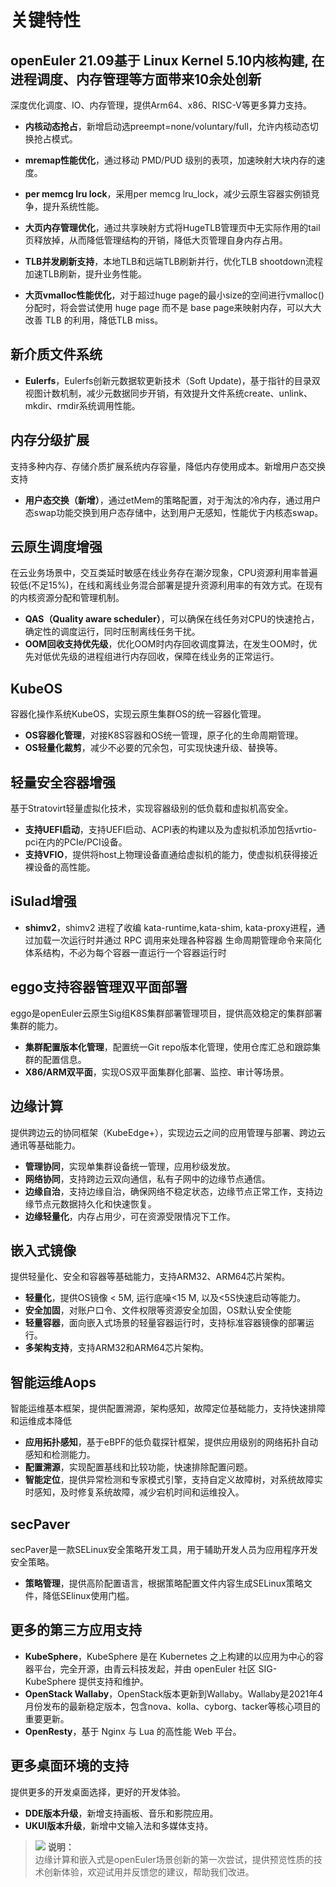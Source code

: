# 关键特性<a name="ZH-CN_TOPIC_0228254580"></a>

## openEuler 21.09基于 Linux Kernel 5.10内核构建, 在进程调度、内存管理等方面带来10余处创新
深度优化调度、IO、内存管理，提供Arm64、x86、RISC-V等更多算力支持。

- **内核动态抢占**，新增启动选preempt=none/voluntary/full，允许内核动态切换抢占模式。

- **mremap性能优化**，通过移动 PMD/PUD 级别的表项，加速映射大块内存的速度。

- **per memcg lru lock**，采用per memcg lru_lock，减少云原生容器实例锁竞争，提升系统性能。

- **大页内存管理优化**，通过共享映射方式将HugeTLB管理页中无实际作用的tail页释放掉，从而降低管理结构的开销，降低大页管理自身内存占用。 

- **TLB并发刷新支持**，本地TLB和远端TLB刷新并行，优化TLB shootdown流程加速TLB刷新，提升业务性能。

- **大页vmalloc性能优化**，对于超过huge page的最小size的空间进行vmalloc()分配时，将会尝试使用 huge page 而不是 base page来映射内存，可以大大改善 TLB 的利用，降低TLB miss。



## 新介质文件系统
- **Eulerfs**，Eulerfs创新元数据软更新技术（Soft Update)，基于指针的目录双视图计数机制，减少元数据同步开销，有效提升文件系统create、unlink、mkdir、rmdir系统调用性能。


## 内存分级扩展
支持多种内存、存储介质扩展系统内存容量，降低内存使用成本。新增用户态交换支持

- **用户态交换（新增）**，通过etMem的策略配置，对于淘汰的冷内存，通过用户态swap功能交换到用户态存储中，达到用户无感知，性能优于内核态swap。


## 云原生调度增强
在云业务场景中，交互类延时敏感在线业务存在潮汐现象，CPU资源利用率普遍较低(不足15%)，在线和离线业务混合部署是提升资源利用率的有效方式。在现有的内核资源分配和管理机制。
- **QAS（Quality aware scheduler）**，可以确保在线任务对CPU的快速抢占，确定性的调度运行，同时压制离线任务干扰。
- **OOM回收支持优先级**，优化OOM时内存回收调度算法，在发生OOM时，优先对低优先级的进程组进行内存回收，保障在线业务的正常运行。



## KubeOS
容器化操作系统KubeOS，实现云原生集群OS的统一容器化管理。
- **OS容器化管理**，对接K8S容器和OS统一管理，原子化的生命周期管理。
- **OS轻量化裁剪**，减少不必要的冗余包，可实现快速升级、替换等。


## 轻量安全容器增强
基于Stratovirt轻量虚拟化技术，实现容器级别的低负载和虚拟机高安全。
-  **支持UEFI启动**，支持UEFI启动、ACPI表的构建以及为虚拟机添加包括vrtio-pci在内的PCIe/PCI设备。
-  **支持VFIO**，提供将host上物理设备直通给虚拟机的能力，使虚拟机获得接近裸设备的高性能。

## iSulad增强
- **shimv2**，shimv2 进程了收编 kata-runtime,kata-shim, kata-proxy进程，通过加载⼀次运⾏时并通过 RPC 调⽤来处理各种容器
⽣命周期管理命令来简化体系结构，不必为每个容器⼀直运⾏⼀个容器运⾏时

## eggo支持容器管理双平面部署
eggo是openEuler云原生Sig组K8S集群部署管理项目，提供高效稳定的集群部署集群的能力。
-  **集群配置版本化管理**，配置统一Git repo版本化管理，使用仓库汇总和跟踪集群的配置信息。
-  **X86/ARM双平面**，实现OS双平面集群化部署、监控、审计等场景。

## 边缘计算
提供跨边云的协同框架（KubeEdge+），实现边云之间的应用管理与部署、跨边云通讯等基础能力。
- **管理协同**，实现单集群设备统一管理，应用秒级发放。
- **网络协同**，支持跨边云双向通信，私有子网中的边缘节点通信。
- **边缘自治**，支持边缘自治，确保网络不稳定状态，边缘节点正常工作，支持边缘节点元数据持久化和快速恢复。
- **边缘轻量化**，内存占用少，可在资源受限情况下工作。

## 嵌入式镜像
提供轻量化、安全和容器等基础能力，支持ARM32、ARM64芯片架构。
- **轻量化**，提供OS镜像 < 5M, 运行底噪<15 M, 以及<5S快速启动等能力。
- **安全加固**，对账户口令、文件权限等资源安全加固，OS默认安全使能
- **轻量容器**，面向嵌入式场景的轻量容器运行时，支持标准容器镜像的部署运行。
- **多架构支持**，支持ARM32和ARM64芯片架构。

## 智能运维Aops
智能运维基本框架，提供配置溯源，架构感知，故障定位基础能力，支持快速排障和运维成本降低
- **应用拓扑感知**，基于eBPF的低负载探针框架，提供应用级别的网络拓扑自动感知和检测能力。
- **配置溯源**，实现配置基线和比较功能，快速排除配置问题。
- **智能定位**，提供异常检测和专家模式引擎，支持自定义故障树，对系统故障实时感知，及时修复系统故障，减少宕机时间和运维投入。


## secPaver
secPaver是一款SELinux安全策略开发工具，用于辅助开发人员为应用程序开发安全策略。
- **策略管理**，提供高阶配置语言，根据策略配置文件内容生成SELinux策略文件，降低SElinux使用门槛。

## 更多的第三方应用支持
- **KubeSphere**，KubeSphere 是在 Kubernetes 之上构建的以应用为中心的容器平台，完全开源，由青云科技发起，并由 openEuler 社区 SIG-KubeSphere 提供支持和维护。
- **OpenStack Wallaby**，OpenStack版本更新到Wallaby。Wallaby是2021年4月份发布的最新稳定版本，包含nova、kolla、cyborg、tacker等核心项目的重要更新。
- **OpenResty**，基于 Nginx 与 Lua 的高性能 Web 平台。

## 更多桌面环境的支持
提供更多的开发桌面选择，更好的开发体验。
- **DDE版本升级**，新增支持画板、音乐和影院应用。
- **UKUI版本升级**，新增中文输入法和多媒体支持。

>![](./public_sys-resources/icon-note.gif) **说明：**   
>边缘计算和嵌入式是openEuler场景创新的第一次尝试，提供预览性质的技术创新体验，欢迎试用并反馈您的建议，帮助我们改进。